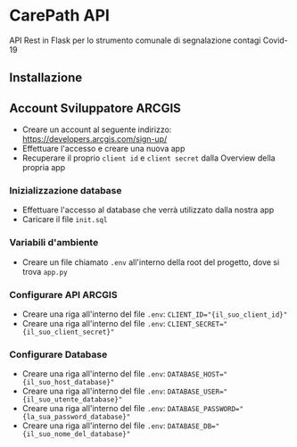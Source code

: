 # CarePath API
API Rest in Flask per lo strumento comunale di segnalazione contagi Covid-19

## Installazione

## Account Sviluppatore ARCGIS
* Creare un account al seguente indirizzo: https://developers.arcgis.com/sign-up/
* Effettuare l'accesso e creare una nuova app
* Recuperare il proprio ```client id``` e ```client secret``` dalla Overview della propria app

### Inizializzazione database
* Effettuare l'accesso al database che verrà utilizzato dalla nostra app
* Caricare il file ```init.sql```

### Variabili d'ambiente
* Creare un file chiamato ```.env``` all'interno della root del progetto, dove si trova ```app.py```
### Configurare API ARCGIS
* Creare una riga all'interno del file ```.env```: ```CLIENT_ID="{il_suo_client_id}"```
* Creare una riga all'interno del file ```.env```: ```CLIENT_SECRET="{il_suo_client_secret}"```
### Configurare Database
* Creare una riga all'interno del file ```.env```: ```DATABASE_HOST="{il_suo_host_database}"```
* Creare una riga all'interno del file ```.env```: ```DATABASE_USER="{il_suo_utente_database}"```
* Creare una riga all'interno del file ```.env```: ```DATABASE_PASSWORD="{la_sua_password_database}"```
* Creare una riga all'interno del file ```.env```: ```DATABASE_DB="{il_suo_nome_del_database}"```
